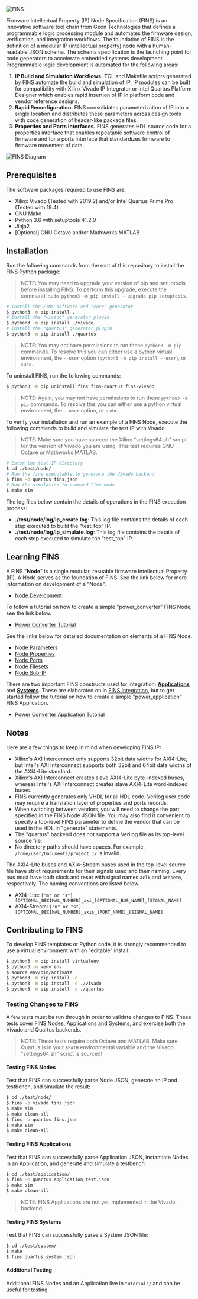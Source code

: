 ![FINS](./docs/fins-logo.png "Firmware IP Node Specification")

Firmware Intellectual Property (IP) Node Specification (FINS) is an innovative software tool chain from Geon Technologies that defines a programmable logic processing module and automates the firmware design, verification, and integration workflows. The foundation of FINS is the definition of a modular IP (intellectual property) node with a human-readable JSON schema. The schema specification is the launching point for code generators to accelerate embedded systems development. Programmable logic development is automated for the following areas:

1. **IP Build and Simulation Workflows.** TCL and Makefile scripts generated by FINS automate the build and simulation of IP. IP modules can be built for compatibility with Xilinx Vivado IP Integrator or Intel Quartus Platform Designer which enables rapid insertion of IP in platform code and vendor reference designs.
2. **Rapid Reconfiguration.** FINS consolidates parameterization of IP into a single location and distributes these parameters across design tools with code generation of header-like package files.
3. **Properties and Ports Interfaces.** FINS generates HDL source code for a properties interface that enables repeatable software control of firmware and for a ports interface that standardizes firmware to firmware movement of data.

![FINS Diagram](./docs/fins-diagram.png "FINS Code Generator - Tools and Technologies")

## Prerequisites

The software packages required to use FINS are:

* Xilinx Vivado (Tested with 2019.2) and/or Intel Quartus Prime Pro (Tested with 19.4)
* GNU Make
* Python 3.6 with setuptools 41.2.0
* Jinja2
* \[Optional\] GNU Octave and/or Mathworks MATLAB

## Installation

Run the following commands from the root of this repository to install the FINS Python package:

> NOTE: You may need to upgrade your version of pip and setuptools before installing FINS. To perform this upgrade, execute the command: `sudo python3 -m pip install --upgrade pip setuptools`.

```bash
# Install the FINS software and "core" generator
$ python3 -m pip install .
# Install the "vivado" generator plugin
$ python3 -m pip install ./vivado
# Install the "quartus" generator plugin
$ python3 -m pip install ./quartus
```
> NOTE: You may not have permissions to run these `python3 -m pip` commands. To resolve this you can either use a python virtual environment, the `--user` option (`python3 -m pip install --user`), or `sudo`.

To uninstall FINS, run the following commands:

```bash
$ python3 -m pip uninstall fins fins-quartus fins-vivado
```
> NOTE: Again, you may not have permissions to run these `python3 -m pip` commands. To resolve this you can either use a python virtual environment, the `--user` option, or `sudo`.

To verify your installation and run an example of a FINS Node, execute the following commands to build and simulate the test IP with Vivado:

> NOTE: Make sure you have sourced the Xilinx "settings64.sh" script for the version of Vivado you are using. This test requires GNU Octave or Mathworks MATLAB.

```bash
# Enter the test IP directory
$ cd ./test/node/
# Run the fins executable to generate the Vivado backend
$ fins -b quartus fins.json
# Run the simulation in command line mode
$ make sim
```

The log files below contain the details of operations in the FINS execution process:

* **./test/node/log/ip_create.log**: This log file contains the details of each step executed to build the "test_top" IP.
* **./test/node/log/ip_simulate.log**: This log file contains the details of each step executed to simulate the "test_top" IP.

## Learning FINS

A FINS "**Node**" is a single modular, resuable firmware Intellectual Property (IP). A Node serves as the foundation of FINS. See the link below for more information on development of a "Node".

* [Node Development](./docs/development.md)

To follow a tutorial on how to create a simple "power_converter" FINS Node, see the link below.

* [Power Converter Tutorial](./docs/tutorial1.md)

See the links below for detailed documentation on elements of a FINS Node.

* [Node Parameters](./docs/parameters.md)
* [Node Properties](./docs/properties.md)
* [Node Ports](./docs/ports.md)
* [Node Filesets](./docs/filesets.md)
* [Node Sub-IP](./docs/sub-ip.md)

There are two important FINS constructs used for integration: [**Applications**](./docs/applications.md) and [**Systems**](./docs/systems.md). These are elaborated on in [FINS Integration](./docs/integration.md), but to get started follow the tutorial on how to create a simple "power_application" FINS Application.

* [Power Converter Application Tutorial](./docs/tutorial2.md)

## Notes

Here are a few things to keep in mind when developing FINS IP:

* Xilinx's AXI Interconnect only supports 32bit data widths for AXI4-Lite, but Intel's AXI Interconnect supports both 32bit and 64bit data widths of the AXI4-Lite standard.
* Xilinx's AXI Interconnect creates slave AXI4-Lite byte-indexed buses, whereas Intel's AXI Interconnect creates slave AXI4-Lite word-indexed buses.
* FINS currently generates only VHDL for all HDL code. Verilog user code may require a translation layer of properties and ports records.
* When switching between vendors, you will need to change the part specified in the FINS Node JSON file. You may also find it convenient to specify a top-level FINS parameter to define the vendor that can be used in the HDL in "generate" statements.
* The "quartus" backend does not support a Verilog file as its top-level source file.
* No directory paths should have spaces. For example, `/home/user/Documents/project 1/` is invalid.

The AXI4-Lite buses and AXI4-Stream buses used in the top-level source file have strict requirements for their signals used and their naming. Every bus must have both clock and reset with signal names `aclk` and `aresetn`, respectively. The naming conventions are listed below.

* AXI4-Lite: `["m" or "s"][OPTIONAL_DECIMAL_NUMBER]_axi_[OPTIONAL_BUS_NAME]_[SIGNAL_NAME]`
* AXI4-Stream: `["m" or "s"][OPTIONAL_DECIMAL_NUMBER]_axis_[PORT_NAME]_[SIGNAL_NAME]`

## Contributing to FINS

To develop FINS templates or Python code, it is strongly recommended to use a virtual environment with an "editable" install:

```bash
$ python3 -m pip install virtualenv
$ python3 -m venv env
$ source env/bin/activate
$ python3 -m pip install -e .
$ python3 -m pip install -e ./vivado
$ python3 -m pip install -e ./quartus
```

### Testing Changes to FINS

A few tests must be run through in order to validate changes to FINS. These tests cover FINS Nodes, Applications and Systems, and exercise both the Vivado and Quartus backends.

> NOTE: These tests require both Octave and MATLAB. Make sure Quartus is in your `$PATH` environmental variable and the Vivado "settings64.sh" script is sourced!

#### Testing FINS Nodes

Test that FINS can successfully parse Node JSON, generate an IP and testbench, and simulate the result:
```bash
$ cd ./test/node/
$ fins -b vivado fins.json
$ make sim
$ make clean-all
$ fins -b quartus fins.json
$ make sim
$ make clean-all
```

#### Testing FINS Applications

Test that FINS can successfully parse Application JSON, instantiate Nodes in an Application, and generate and simulate a testbench:
```bash
$ cd ./test/application/
$ fins -b quartus application_test.json
$ make sim
$ make clean-all
```

> NOTE: FINS Applications are not yet implemented in the Vivado backend.

#### Testing FINS Systems

Test that FINS can successfully parse a System JSON file:
```bash
$ cd ./test/system/
$ make
$ fins quartus_system.json
```

#### Additional Testing

Additional FINS Nodes and an Application live in `tutorials/` and can be useful for testing.
